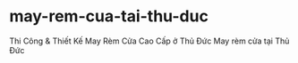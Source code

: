# may-rem-cua-tai-thu-duc
Thi Công &amp; Thiết Kế May Rèm Cửa Cao Cấp ở Thủ Đức May rèm cửa tại Thủ Đức
